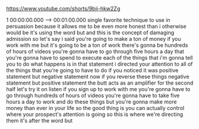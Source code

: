 https://www.youtube.com/shorts/9bji-hkw2Zg

1 00:00:00.000 --\> 00:01:00.000 single favorite technique to use in
persuasion because it allows me to be even more honest than i otherwise
would be it's using the word but and this is the concept of damaging
admission so let's say i said you're going to make a ton of money if you
work with me but it's going to be a ton of work there's gonna be
hundreds of hours of videos you're gonna have to go through five hours a
day that you're gonna have to spend to execute each of the things that
i'm gonna tell you to do what happens is in that statement i directed
your attention to all of the things that you're going to have to do if
you noticed it was positive statement but negative statement now if you
reverse these things negative statement but positive statement the butt
acts as an amplifier for the second half let's try it on listen if you
sign up to work with me you're gonna have to go through hundreds of
hours of videos you're gonna have to take five hours a day to work and
do these things but you're gonna make more money than ever in your life
so the good thing is you can actually control where your prospect's
attention is going so this is where we're directing them it's after the
word but
